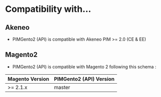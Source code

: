 # Compatibility with...

Akeneo
------

* PIMGento2 (API) is compatible with Akeneo PIM >= 2.0 (CE & EE)

Magento2
--------

* PIMGento2 (API) is compatible with Magento 2 following this schema :

| Magento Version | PIMGento2 (API) Version |
|-----------------|-------------------------|
| >= 2.1.x        | master                  |